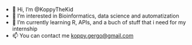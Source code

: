 - 👋 Hi, I’m @KoppyTheKid
- 👀 I’m interested in Bioinformatics, data science and automatization
- 🌱 I’m currently learning R, APIs, and a buch of stuff that i need for my internship
- 📫 You can contact me koppy.gergo@gmail.com

<!---
KoppyTheKid/KoppyTheKid is a ✨ special ✨ repository because its `README.md` (this file) appears on your GitHub profile.
You can click the Preview link to take a look at your changes.
--->
